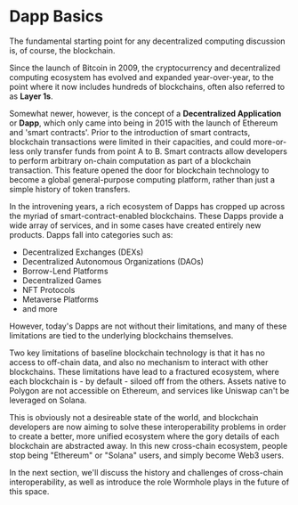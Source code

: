 # Dapp Basics

The fundamental starting point for any decentralized computing discussion is, of course, the blockchain.

Since the launch of Bitcoin in 2009, the cryptocurrency and decentralized computing ecosystem has evolved and expanded year-over-year, to the point where it now includes hundreds of blockchains, often also referred to as **Layer 1s**.

Somewhat newer, however, is the concept of a **Decentralized Application** or **Dapp**, which only came into being in 2015 with the launch of Ethereum and 'smart contracts'. Prior to the introduction of smart contracts, blockchain transactions were limited in their capacities, and could more-or-less only transfer funds from point A to B. Smart contracts allow developers to perform arbitrary on-chain computation as part of a blockchain transaction. This feature opened the door for blockchain technology to become a global general-purpose computing platform, rather than just a simple history of token transfers.

In the introvening years, a rich ecosystem of Dapps has cropped up across the myriad of smart-contract-enabled blockchains. These Dapps provide a wide array of services, and in some cases have created entirely new products. Dapps fall into categories such as:

- Decentralized Exchanges (DEXs)
- Decentralized Autonomous Organizations (DAOs)
- Borrow-Lend Platforms
- Decentralized Games
- NFT Protocols
- Metaverse Platforms
- and more

However, today's Dapps are not without their limitations, and many of these limitations are tied to the underlying blockchains themselves.

Two key limitations of baseline blockchain technology is that it has no access to off-chain data, and also no mechanism to interact with other blockchains. These limitations have lead to a fractured ecosystem, where each blockchain is - by default - siloed off from the others. Assets native to Polygon are not accessible on Ethereum, and services like Uniswap can't be leveraged on Solana.

This is obviously not a desireable state of the world, and blockchain developers are now aiming to solve these interoperability problems in order to create a better, more unified ecosystem where the gory details of each blockchain are abstracted away. In this new cross-chain ecosystem, people stop being "Ethereum" or "Solana" users, and simply become Web3 users.

In the next section, we'll discuss the history and challenges of cross-chain interoperability, as well as introduce the role Wormhole plays in the future of this space.
